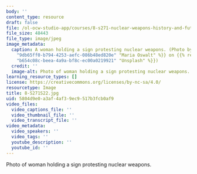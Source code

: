 ```yaml
---
body: ''
content_type: resource
draft: false
file: /ol-ocw-studio-app/courses/8-s271-nuclear-weapons-history-and-future-prospects-spring-2022/8-s271s22.jpg
file_size: 48443
file_type: image/jpeg
image_metadata:
  caption: A woman holding a sign protesting nuclear weapons. (Photo by {{% resource_link
    "9db65ff0-b794-4253-aefc-086b48ed820e" "Maria Oswalt" %}} on {{% resource_link
    "b654c08c-beea-4a9a-bf8c-ec00a0219921" "Unsplash" %}})
  credit: ''
  image-alt: Photo of woman holding a sign protesting nuclear weapons.
learning_resource_types: []
license: https://creativecommons.org/licenses/by-nc-sa/4.0/
resourcetype: Image
title: 8-S271S22.jpg
uid: 5804d9e0-a3af-4af3-9ec9-517b3fcb0af9
video_files:
  video_captions_file: ''
  video_thumbnail_file: ''
  video_transcript_file: ''
video_metadata:
  video_speakers: ''
  video_tags: ''
  youtube_description: ''
  youtube_id: ''
---
```

Photo of woman holding a sign protesting nuclear weapons.